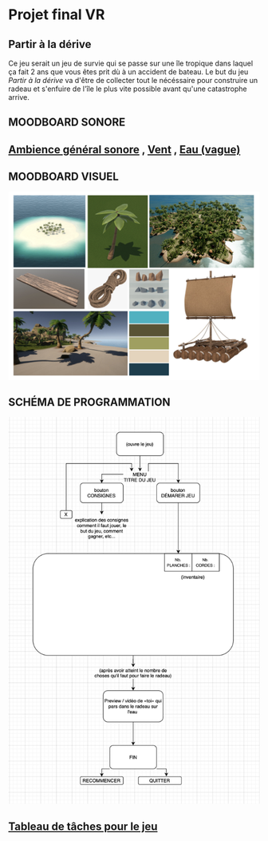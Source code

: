 # Projet final VR 
## Partir à la dérive
Ce jeu serait un jeu de survie qui se passe sur une île tropique dans laquel ça fait 2 ans que vous êtes prit dù à un accident de bateau.
Le but du jeu *Partir à la dérive* va d'être de collecter tout le nécéssaire pour construire un radeau et s'enfuire de l'île le plus vite possible avant qu'une catastrophe arrive.
## MOODBOARD SONORE
## [Ambience général sonore](https://youtu.be/kkOuS-4GBlE?si=b-FO_awJggvw1erH) , [Vent](https://www.youtube.com/watch?v=qBAPsQkS8QI) , [Eau (vague)](https://www.youtube.com/watch?v=bn9F19Hi1Lk) 
## MOODBOARD VISUEL
![moodboard visuel](/assets/moodboardVisuel.png)
## SCHÉMA DE PROGRAMMATION
![schéma de programmation](/assets/schemaProg.png) 
## [Tableau de tâches pour le jeu](https://trello.com/b/JYAyEVmf/corgirequin) 
